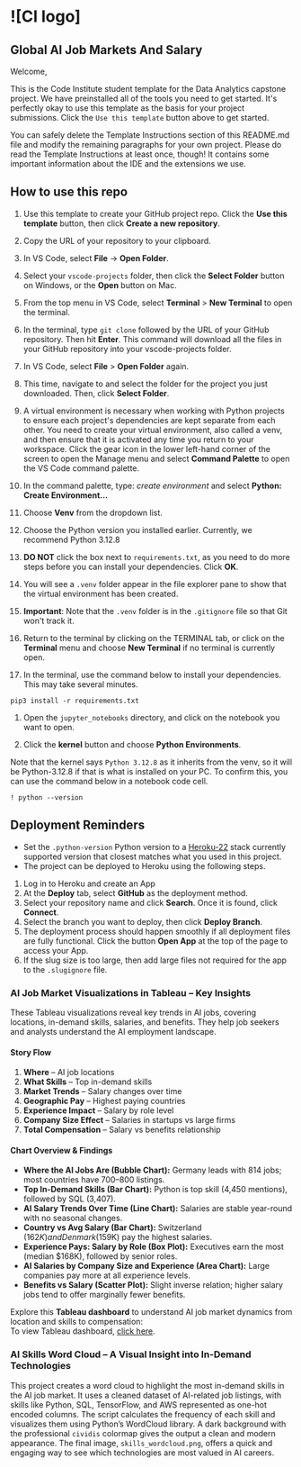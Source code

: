# ![CI logo]

## Global AI Job Markets And Salary

Welcome,

This is the Code Institute student template for the Data Analytics capstone project. We have preinstalled all of the tools you need to get started. It's perfectly okay to use this template as the basis for your project submissions. Click the `Use this template` button above to get started.

You can safely delete the Template Instructions section of this README.md file and modify the remaining paragraphs for your own project. Please do read the Template Instructions at least once, though! It contains some important information about the IDE and the extensions we use.

## How to use this repo

1. Use this template to create your GitHub project repo. Click the **Use this template** button, then click **Create a new repository**.

1. Copy the URL of your repository to your clipboard.

1. In VS Code, select **File** -> **Open Folder**.

1. Select your `vscode-projects` folder, then click the **Select Folder** button on Windows, or the **Open** button on Mac.

1. From the top menu in VS Code, select **Terminal** > **New Terminal** to open the terminal.

1. In the terminal, type `git clone` followed by the URL of your GitHub repository. Then hit **Enter**. This command will download all the files in your GitHub repository into your vscode-projects folder.

1. In VS Code, select **File** > **Open Folder** again.

1. This time, navigate to and select the folder for the project you just downloaded. Then, click **Select Folder**.

1. A virtual environment is necessary when working with Python projects to ensure each project's dependencies are kept separate from each other. You need to create your virtual environment, also called a venv, and then ensure that it is activated any time you return to your workspace.
   Click the gear icon in the lower left-hand corner of the screen to open the Manage menu and select **Command Palette** to open the VS Code command palette.

1. In the command palette, type: _create environment_ and select **Python: Create Environment…**

1. Choose **Venv** from the dropdown list.

1. Choose the Python version you installed earlier. Currently, we recommend Python 3.12.8

1. **DO NOT** click the box next to `requirements.txt`, as you need to do more steps before you can install your dependencies. Click **OK**.

1. You will see a `.venv` folder appear in the file explorer pane to show that the virtual environment has been created.

1. **Important**: Note that the `.venv` folder is in the `.gitignore` file so that Git won't track it.

1. Return to the terminal by clicking on the TERMINAL tab, or click on the **Terminal** menu and choose **New Terminal** if no terminal is currently open.

1. In the terminal, use the command below to install your dependencies. This may take several minutes.

```console
pip3 install -r requirements.txt
```

1. Open the `jupyter_notebooks` directory, and click on the notebook you want to open.

1. Click the **kernel** button and choose **Python Environments**.

Note that the kernel says `Python 3.12.8` as it inherits from the venv, so it will be Python-3.12.8 if that is what is installed on your PC. To confirm this, you can use the command below in a notebook code cell.

```console
! python --version
```

## Deployment Reminders

- Set the `.python-version` Python version to a [Heroku-22](https://devcenter.heroku.com/articles/python-support#supported-runtimes) stack currently supported version that closest matches what you used in this project.
- The project can be deployed to Heroku using the following steps.

1. Log in to Heroku and create an App
2. At the **Deploy** tab, select **GitHub** as the deployment method.
3. Select your repository name and click **Search**. Once it is found, click **Connect**.
4. Select the branch you want to deploy, then click **Deploy Branch**.
5. The deployment process should happen smoothly if all deployment files are fully functional. Click the button **Open App** at the top of the page to access your App.
6. If the slug size is too large, then add large files not required for the app to the `.slugignore` file.

### AI Job Market Visualizations in Tableau – Key Insights

These Tableau visualizations reveal key trends in AI jobs, covering locations, in-demand skills, salaries, and benefits. They help job seekers and analysts understand the AI employment landscape.

#### Story Flow

1. **Where** – AI job locations
2. **What Skills** – Top in-demand skills
3. **Market Trends** – Salary changes over time
4. **Geographic Pay** – Highest paying countries
5. **Experience Impact** – Salary by role level
6. **Company Size Effect** – Salaries in startups vs large firms
7. **Total Compensation** – Salary vs benefits relationship

#### Chart Overview & Findings

- **Where the AI Jobs Are (Bubble Chart):** Germany leads with 814 jobs; most countries have 700–800 listings.
- **Top In-Demand Skills (Bar Chart):** Python is top skill (4,450 mentions), followed by SQL (3,407).
- **AI Salary Trends Over Time (Line Chart):** Salaries are stable year-round with no seasonal changes.
- **Country vs Avg Salary (Bar Chart):** Switzerland ($162K) and Denmark ($159K) pay the highest salaries.
- **Experience Pays: Salary by Role (Box Plot):** Executives earn the most (median $168K), followed by senior roles.
- **AI Salaries by Company Size and Experience (Area Chart):** Large companies pay more at all experience levels.
- **Benefits vs Salary (Scatter Plot):** Slight inverse relation; higher salary jobs tend to offer marginally fewer benefits.

Explore this **Tableau dashboard** to understand AI job market dynamics from location and skills to compensation:  
To view Tableau dashboard, [click here](https://public.tableau.com/app/profile/angel.jayakumar/viz/AIJobsSalaryAnalytics/AIJobsSalaryAnalytics).

### AI Skills Word Cloud – A Visual Insight into In-Demand Technologies

This project creates a word cloud to highlight the most in-demand skills in the AI job market. It uses a cleaned dataset of AI-related job listings, with skills like Python, SQL, TensorFlow, and AWS represented as one-hot encoded columns. The script calculates the frequency of each skill and visualizes them using Python’s WordCloud library. A dark background with the professional `cividis` colormap gives the output a clean and modern appearance. The final image, `skills_wordcloud.png`, offers a quick and engaging way to see which technologies are most valued in AI careers.
